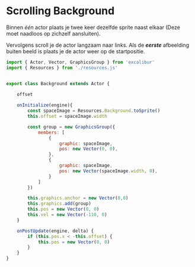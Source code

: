 # Scrolling Background

Binnen *één* actor plaats je twee keer dezelfde sprite naast elkaar (Deze moet naadloos op zichzelf aansluiten).

Vervolgens scroll je de actor langzaam naar links. Als de ***eerste*** afbeelding buiten beeld is plaats je de actor weer op de startpositie.

```javascript
import { Actor, Vector, GraphicsGroup } from 'excalibur'
import { Resources } from './resources.js'


export class Background extends Actor {

    offset
    
    onInitialize(engine){
        const spaceImage = Resources.Background.toSprite()
        this.offset = spaceImage.width

        const group = new GraphicsGroup({
            members: [
                {
                    graphic: spaceImage,
                    pos: new Vector(0, 0),
                },
                {
                    graphic: spaceImage,
                    pos: new Vector(spaceImage.width, 0),
                }
            ]
        })

        this.graphics.anchor = new Vector(0,0)
        this.graphics.add(group)       
        this.pos = new Vector(0, 0)
        this.vel = new Vector(-110, 0)
    }

    onPostUpdate(engine, delta) {
        if (this.pos.x < -this.offset) {
            this.pos = new Vector(0, 0)
        }
    }
}
```
